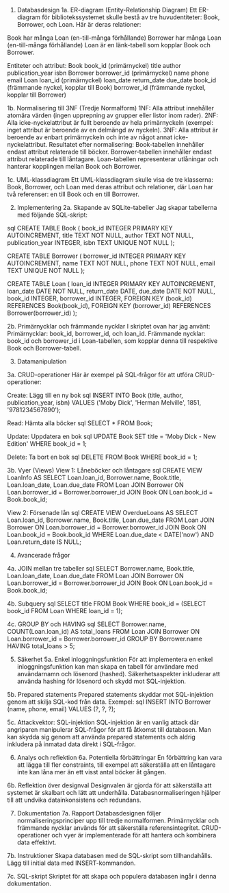 1. Databasdesign
1a. ER-diagram (Entity-Relationship Diagram)
Ett ER-diagram för bibliotekssystemet skulle bestå av tre huvudentiteter: Book, Borrower, och Loan. Här är deras relationer:

Book har många Loan (en-till-många förhållande)
Borrower har många Loan (en-till-många förhållande)
Loan är en länk-tabell som kopplar Book och Borrower.

Entiteter och attribut:
Book
book_id (primärnyckel)
title
author
publication_year
isbn
Borrower
borrower_id (primärnyckel)
name
phone
email
Loan
loan_id (primärnyckel)
loan_date
return_date
due_date
book_id (främmande nyckel, kopplar till Book)
borrower_id (främmande nyckel, kopplar till Borrower)

1b. Normalisering till 3NF (Tredje Normalform)
1NF: Alla attribut innehåller atomära värden (ingen upprepning av grupper eller listor inom rader).
2NF: Alla icke-nyckelattribut är fullt beroende av hela primärnyckeln (exempel: inget attribut är beroende av en delmängd av nyckeln).
3NF: Alla attribut är beroende av enbart primärnyckeln och inte av något annat icke-nyckelattribut.
Resultatet efter normalisering:
Book-tabellen innehåller endast attribut relaterade till böcker.
Borrower-tabellen innehåller endast attribut relaterade till låntagare.
Loan-tabellen representerar utlåningar och hanterar kopplingen mellan Book och Borrower.

1c. UML-klassdiagram
Ett UML-klassdiagram skulle visa de tre klasserna: Book, Borrower, och Loan med deras attribut och relationer, där Loan har två referenser: en till Book och en till Borrower.

2. Implementering
2a. Skapande av SQLite-tabeller
Jag skapar tabellerna med följande SQL-skript:

sql
CREATE TABLE Book (
    book_id INTEGER PRIMARY KEY AUTOINCREMENT,
    title TEXT NOT NULL,
    author TEXT NOT NULL,
    publication_year INTEGER,
    isbn TEXT UNIQUE NOT NULL
);

CREATE TABLE Borrower (
    borrower_id INTEGER PRIMARY KEY AUTOINCREMENT,
    name TEXT NOT NULL,
    phone TEXT NOT NULL,
    email TEXT UNIQUE NOT NULL
);

CREATE TABLE Loan (
    loan_id INTEGER PRIMARY KEY AUTOINCREMENT,
    loan_date DATE NOT NULL,
    return_date DATE,
    due_date DATE NOT NULL,
    book_id INTEGER,
    borrower_id INTEGER,
    FOREIGN KEY (book_id) REFERENCES Book(book_id),
    FOREIGN KEY (borrower_id) REFERENCES Borrower(borrower_id)
);

2b. Primärnycklar och främmande nycklar
I skriptet ovan har jag använt:
Primärnycklar: book_id, borrower_id, och loan_id.
Främmande nycklar: book_id och borrower_id i Loan-tabellen, som kopplar denna till respektive Book och Borrower-tabell.

3. Datamanipulation

3a. CRUD-operationer
Här är exempel på SQL-frågor för att utföra CRUD-operationer:

Create: Lägg till en ny bok
sql
INSERT INTO Book (title, author, publication_year, isbn) 
VALUES ('Moby Dick', 'Herman Melville', 1851, '9781234567890');

Read: Hämta alla böcker
sql
SELECT * FROM Book;

Update: Uppdatera en bok
sql
UPDATE Book SET title = 'Moby Dick - New Edition' WHERE book_id = 1;

Delete: Ta bort en bok
sql
DELETE FROM Book WHERE book_id = 1;

3b. Vyer (Views)
View 1: Låneböcker och låntagare
sql
CREATE VIEW LoanInfo AS
SELECT Loan.loan_id, Borrower.name, Book.title, Loan.loan_date, Loan.due_date
FROM Loan
JOIN Borrower ON Loan.borrower_id = Borrower.borrower_id
JOIN Book ON Loan.book_id = Book.book_id;

View 2: Försenade lån
sql
CREATE VIEW OverdueLoans AS
SELECT Loan.loan_id, Borrower.name, Book.title, Loan.due_date
FROM Loan
JOIN Borrower ON Loan.borrower_id = Borrower.borrower_id
JOIN Book ON Loan.book_id = Book.book_id
WHERE Loan.due_date < DATE('now') AND Loan.return_date IS NULL;

4. Avancerade frågor

4a. JOIN mellan tre tabeller
sql
SELECT Borrower.name, Book.title, Loan.loan_date, Loan.due_date
FROM Loan
JOIN Borrower ON Loan.borrower_id = Borrower.borrower_id
JOIN Book ON Loan.book_id = Book.book_id;

4b. Subquery
sql
SELECT title FROM Book WHERE book_id = (SELECT book_id FROM Loan WHERE loan_id = 1);

4c. GROUP BY och HAVING
sql
SELECT Borrower.name, COUNT(Loan.loan_id) AS total_loans
FROM Loan
JOIN Borrower ON Loan.borrower_id = Borrower.borrower_id
GROUP BY Borrower.name HAVING total_loans > 5;

5. Säkerhet
5a. Enkel inloggningsfunktion
För att implementera en enkel inloggningsfunktion kan man skapa en tabell för användare med användarnamn och lösenord (hashed). Säkerhetsaspekter inkluderar att använda hashing för lösenord och skydd mot SQL-injektion.

5b. Prepared statements
Prepared statements skyddar mot SQL-injektion genom att skilja SQL-kod från data. Exempel:
sql
INSERT INTO Borrower (name, phone, email) VALUES (?, ?, ?);

5c. Attackvektor: SQL-injektion
SQL-injektion är en vanlig attack där angriparen manipulerar SQL-frågor för att få åtkomst till databasen. Man kan skydda sig genom att använda prepared statements och aldrig inkludera på inmatad data direkt i SQL-frågor.

6. Analys och reflektion
6a. Potentiella förbättringar
En förbättring kan vara att lägga till fler constraints, till exempel att säkerställa att en låntagare inte kan låna mer än ett visst antal böcker åt gången.

6b. Reflektion över designval
Designvalen är gjorda för att säkerställa att systemet är skalbart och lätt att underhålla. Databasnormaliseringen hjälper till att undvika datainkonsistens och redundans.

7. Dokumentation
7a. Rapport
Databasdesignen följer normaliseringsprinciper upp till tredje normalformen. Primärnycklar och främmande nycklar används för att säkerställa referensintegritet. CRUD-operationer och vyer är implementerade för att hantera och kombinera data effektivt.

7b. Instruktioner
Skapa databasen med de SQL-skript som tillhandahålls.
Lägg till initial data med INSERT-kommandon.

7c. SQL-skript
Skriptet för att skapa och populera databasen ingår i denna dokumentation.

